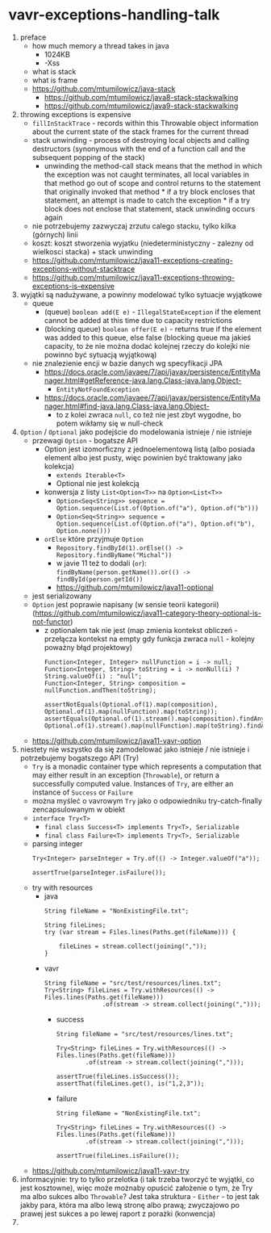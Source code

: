 # vavr-exceptions-handling-talk

1. preface
	* how much memory a thread takes in java
		* 1024KB
		* -Xss
	* what is stack
	* what is frame
	* https://github.com/mtumilowicz/java-stack
		* https://github.com/mtumilowicz/java8-stack-stackwalking
		* https://github.com/mtumilowicz/java9-stack-stackwalking
1. throwing exceptions is expensive
	* `fillInStackTrace` - records within this Throwable object information about the current state of the stack frames for the current thread
	* stack unwinding - process of destroying local objects and calling destructors (synonymous with the end of a function call and the subsequent popping of the stack)
		* unwinding the method-call stack means that the method in which the exception was not caught terminates, all local variables in that method go out of scope and control returns to the statement that originally invoked that method
                * if a try block encloses that statement, an attempt is made to catch the exception
                * if a try block does not enclose that statement, stack unwinding occurs again
	* nie potrzebujemy zazwyczaj zrzutu calego stacku, tylko kilka (górnych) linii
	* koszt: koszt stworzenia wyjatku (niedeterministyczny - zalezny od wielkosci stacka) + stack unwinding
	* https://github.com/mtumilowicz/java11-exceptions-creating-exceptions-without-stacktrace
	* https://github.com/mtumilowicz/java11-exceptions-throwing-exceptions-is-expensive
1. wyjątki są nadużywane, a powinny modelować tylko sytuacje wyjątkowe
	* queue
		* (queue) `boolean add(E e)` - `IllegalStateException` if the element cannot be added at this time due to capacity restrictions
		* (blocking queue) `boolean offer(E e)` - returns true if the element was added to this queue, else false 
		(blocking queue ma jakieś capacity, to że nie można dodać kolejnej rzeczy do kolejki nie powinno być sytuacją wyjątkową)
	* nie znalezienie encji w bazie danych wg specyfikacji JPA
		* https://docs.oracle.com/javaee/7/api/javax/persistence/EntityManager.html#getReference-java.lang.Class-java.lang.Object-
			* `EntityNotFoundException`
		* https://docs.oracle.com/javaee/7/api/javax/persistence/EntityManager.html#find-java.lang.Class-java.lang.Object-
			* to z kolei zwraca `null`, co też nie jest zbyt wygodne, bo potem wikłamy się w null-check
1. `Option` / `Optional` jako podejście do modelowania istnieje / nie istnieje
	* przewagi `Option` - bogatsze API
		* Option jest izomorficzny z jednoelementową listą (albo posiada element albo jest pusty, więc powinien być 
		traktowany jako kolekcja)
			* `extends Iterable<T>`
			* Optional nie jest kolekcją
		* konwersja z listy `List<Option<T>>` na `Option<List<T>>`
			* `Option<Seq<String>> sequence = Option.sequence(List.of(Option.of("a"), Option.of("b")))`
			* `Option<Seq<String>> sequence = Option.sequence(List.of(Option.of("a"), Option.of("b"), Option.none()))`
		* `orElse` które przyjmuje `Option`
			* `Repository.findById(1).orElse(() -> Repository.findByName("Michal"))`
			* w javie 11 też to dodali (`or`): `findByName(person.getName()).or(() -> findById(person.getId())`
			* https://github.com/mtumilowicz/java11-optional
    * jest serializowany
	* `Option` jest poprawie napisany (w sensie teorii kategorii) 
	(https://github.com/mtumilowicz/java11-category-theory-optional-is-not-functor)
		* z optionalem tak nie jest (map zmienia kontekst obliczeń - przełącza kontekst na empty gdy funkcja zwraca 
		`null` - kolejny poważny błąd projektowy)
		    ```
			Function<Integer, Integer> nullFunction = i -> null;
			Function<Integer, String> toString = i -> nonNull(i) ? String.valueOf(i) : "null";
			Function<Integer, String> composition = nullFunction.andThen(toString);
			
			assertNotEquals(Optional.of(1).map(composition), Optional.of(1).map(nullFunction).map(toString));
			assertEquals(Optional.of(1).stream().map(composition).findAny(), Optional.of(1).stream().map(nullFunction).map(toString).findAny());
	        ```
	* https://github.com/mtumilowicz/java11-vavr-option
1. niestety nie wszystko da się zamodelować jako istnieje / nie istnieje i potrzebujemy bogatszego API (Try)
    * `Try` is a monadic container type which represents a computation 
      that may either result in an exception (`Throwable`), or return a successfully 
      computed value. Instances of `Try`, are either an instance of 
      `Success` or `Failure`
	* można myśleć o vavrowym `Try` jako o odpowiedniku try-catch-finally zencapsulowanym w obiekt
	* `interface Try<T>`
	    * `final class Success<T> implements Try<T>, Serializable`
	    * `final class Failure<T> implements Try<T>, Serializable`
	* parsing integer
	    ```
        Try<Integer> parseInteger = Try.of(() -> Integer.valueOf("a"));
        
        assertTrue(parseInteger.isFailure());
        ```
    * try with resources
        * java
            ```
            String fileName = "NonExistingFile.txt";
            
            String fileLines;
            try (var stream = Files.lines(Paths.get(fileName))) {
            
                fileLines = stream.collect(joining(","));
            }
            ```
        * vavr
            ```
            String fileName = "src/test/resources/lines.txt";
            Try<String> fileLines = Try.withResources(() -> Files.lines(Paths.get(fileName)))
                            .of(stream -> stream.collect(joining(",")));
            ```
            * success
                ```
                String fileName = "src/test/resources/lines.txt";
                
                Try<String> fileLines = Try.withResources(() -> Files.lines(Paths.get(fileName)))
                        .of(stream -> stream.collect(joining(",")));
                
                assertTrue(fileLines.isSuccess());
                assertThat(fileLines.get(), is("1,2,3"));
                ```
            * failure
                ```
                String fileName = "NonExistingFile.txt";
                
                Try<String> fileLines = Try.withResources(() -> Files.lines(Paths.get(fileName)))
                        .of(stream -> stream.collect(joining(",")));
                
                assertTrue(fileLines.isFailure());
                ```
    * https://github.com/mtumilowicz/java11-vavr-try
1. informacyjnie: try to tylko przelotka (i tak trzeba tworzyć te wyjątki, co jest kosztowne), więc może możnaby
opuścić założenie o tym, że Try ma albo sukces albo `Throwable`? Jest taka struktura - `Either` - to jest tak jakby
para, która ma albo lewą stronę albo prawą; zwyczajowo po prawej jest sukces a po lewej raport z porażki (konwencja)
1. 
